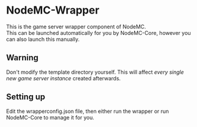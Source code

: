 NodeMC-Wrapper
=====

This is the game server wrapper component of NodeMC.  
This can be launched automatically for you by NodeMC-Core, however you can also launch this manually.  

Warning
-----

Don't modify the template directory yourself. This will affect *every single new game server instance* created afterwards.

Setting up
-----

Edit the wrapperconfig.json file, then either run the wrapper or run NodeMC-Core to manage it for you.
